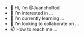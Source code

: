- 👋 Hi, I’m @JuanchoRod
- 👀 I’m interested in ...
- 🌱 I’m currently learning ...
- 💞️ I’m looking to collaborate on ...
- 📫 How to reach me ...

<!---
JuanchoRod/JuanchoRod is a ✨ special ✨ repository because its `README.md` (this file) appears on your GitHub profile.
You can click the Preview link to take a look at your changes.
--->
